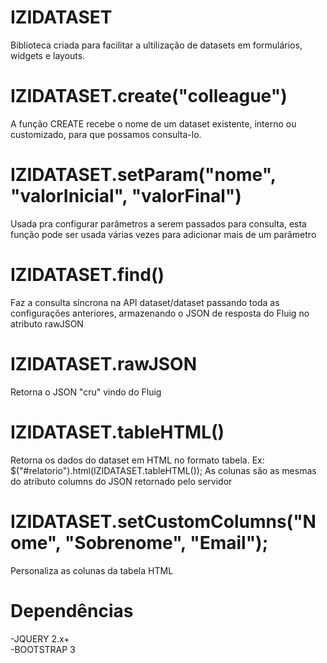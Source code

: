 # IZIDATASET
Biblioteca criada para facilitar a ultilização de datasets em formulários, widgets e layouts.
# IZIDATASET.create("colleague")
A função CREATE recebe o nome de um dataset existente, interno ou customizado,  para que possamos consulta-lo.
# IZIDATASET.setParam("nome", "valorInicial", "valorFinal")
Usada pra configurar parâmetros a serem passados para consulta, esta função pode ser usada várias vezes para adicionar mais de um parâmetro 
# IZIDATASET.find()
Faz a consulta síncrona na API dataset/dataset passando toda as configurações anteriores, armazenando o JSON de resposta do Fluig  no atributo rawJSON
# IZIDATASET.rawJSON
Retorna o JSON "cru" vindo do Fluig
# IZIDATASET.tableHTML()
Retorna os dados do dataset em HTML no formato tabela. Ex: $("#relatorio").html(IZIDATASET.tableHTML()); As colunas são as mesmas do atributo columns do JSON retornado pelo servidor
# IZIDATASET.setCustomColumns("Nome", "Sobrenome", "Email");
Personaliza as colunas da tabela HTML
# Dependências
-JQUERY 2.x+ <br>
-BOOTSTRAP 3
